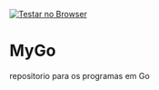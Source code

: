 [![Testar no Browser](https://gitpod.io/button/open-in-gitpod.svg)](https://gitpod.io#https://github.com/gilberto-009199/MyGo)
# MyGo
repositorio para os programas em Go
